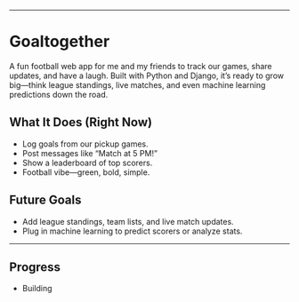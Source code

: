 
---

# Goaltogether

A fun football web app for me and my friends to track our games, share updates, and have a laugh. Built with Python and Django, it’s ready to grow big—think league standings, live matches, and even machine learning predictions down the road.

## What It Does (Right Now)
- Log goals from our pickup games.
- Post messages like “Match at 5 PM!”
- Show a leaderboard of top scorers.
- Football vibe—green, bold, simple.

## Future Goals
- Add league standings, team lists, and live match updates.
- Plug in machine learning to predict scorers or analyze stats.

---

## Progress
- Building

